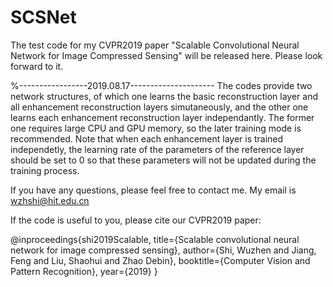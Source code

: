 # SCSNet

The test code for my CVPR2019 paper "Scalable Convolutional Neural Network for Image Compressed Sensing" will be released here. Please look forward to it.

%-----------------2019.08.17---------------------
The codes provide two network structures, of which one learns the basic reconstruction layer and all enhancement reconstruction layers simutaneously, and the other one learns each enhancement reconstruction layer independantly. The former one requires large CPU and GPU memory, so the later training mode is recommended. Note that when each enhancement layer is trained independetly, the learning rate of the parameters of the reference layer should be set to 0 so that these parameters will not be updated during the training process.

If you have any questions, please feel free to contact me. My email is wzhshi@hit.edu.cn

If the code is useful to you, please cite our CVPR2019 paper:

@inproceedings{shi2019Scalable,
title={Scalable convolutional neural network for image compressed sensing},
author={Shi, Wuzhen and Jiang, Feng and Liu, Shaohui and Zhao Debin},
booktitle={Computer Vision and Pattern Recognition},
year={2019}
}
